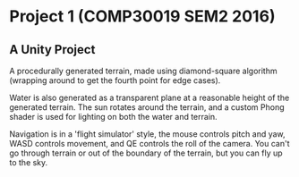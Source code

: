 # Project 1 (COMP30019 SEM2 2016)
## A Unity Project

A procedurally generated terrain, made using diamond-square algorithm (wrapping around to get the fourth point for edge cases).

Water is also generated as a transparent plane at a reasonable height of the generated terrain. The sun rotates around the terrain, and a custom Phong shader is used for lighting on both the water and terrain.

Navigation is in a 'flight simulator' style, the mouse controls pitch and yaw, WASD controls movement, and QE controls the roll of the camera. You can't go through terrain or out of the boundary of the terrain, but you can fly up to the sky.

